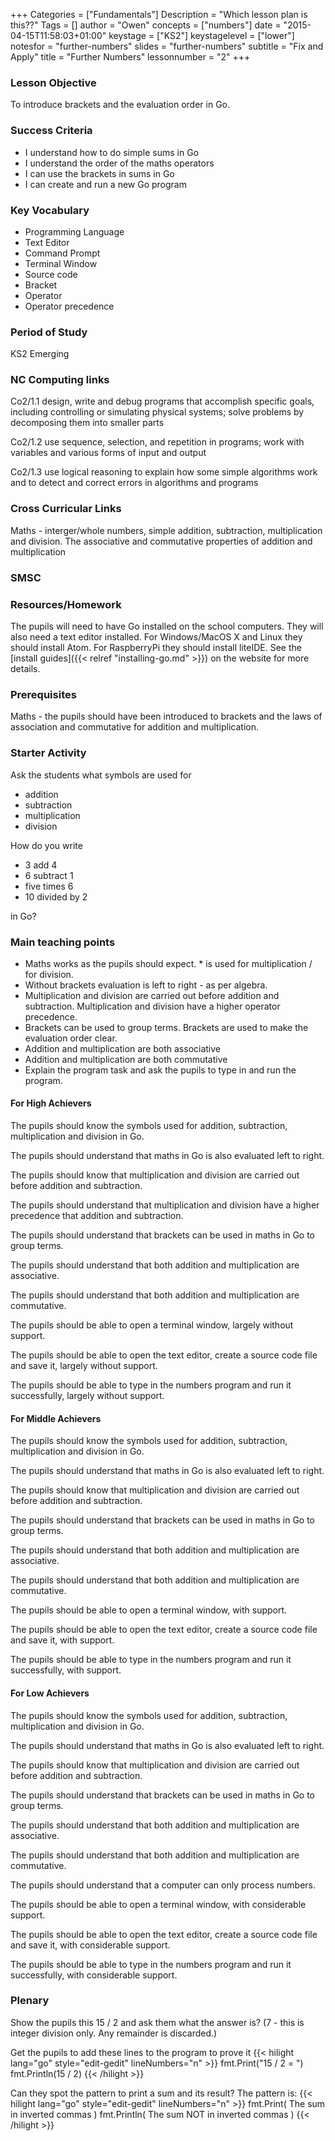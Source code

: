 +++
Categories = ["Fundamentals"]
Description = "Which lesson plan is this??"
Tags = []
author = "Owen"
concepts = ["numbers"]
date = "2015-04-15T11:58:03+01:00"
keystage = ["KS2"]
keystagelevel = ["lower"]
notesfor = "further-numbers"
slides = "further-numbers"
subtitle = "Fix and Apply"
title = "Further Numbers"
lessonnumber = "2"
+++
### Lesson Objective

To introduce brackets and the evaluation order in Go.

### Success Criteria

* I understand how to do simple sums in Go
* I understand the order of the maths operators
* I can use the brackets in sums in Go
* I can create and run a new Go program

### Key Vocabulary

* Programming Language
* Text Editor
* Command Prompt
* Terminal Window
* Source code
* Bracket
* Operator
* Operator precedence

### Period of Study

KS2 Emerging

### NC Computing links

Co2/1.1    design, write and debug programs that accomplish specific goals,
including controlling or simulating physical systems; solve problems by
decomposing them into smaller parts

Co2/1.2    use sequence, selection, and repetition in programs; work with
variables and various forms of input and output

Co2/1.3    use logical reasoning to explain how some simple algorithms work and
to detect and correct errors in algorithms and programs

### Cross Curricular Links

Maths - interger/whole numbers, simple addition, subtraction, multiplication
and division. The associative and commutative properties of addition and multiplication


### SMSC


### Resources/Homework

The pupils will need to have Go installed on the school computers. They will
also need a text editor installed. For Windows/MacOS X and Linux they should
install Atom. For RaspberryPi they should install liteIDE. See the
[install guides]({{< relref "installing-go.md" >}}) on the website for more
details.

### Prerequisites

Maths - the pupils should have been introduced to brackets and the laws of
association and commutative for addition and multiplication.

### Starter Activity

Ask the students what symbols are used for
* addition
* subtraction
* multiplication
* division

How do you write

* 3 add 4
* 6 subtract 1
* five times 6
* 10 divided by 2

in Go?

### Main teaching points

* Maths works as the pupils should expect. \* is used for multiplication
/ for division.
* Without brackets evaluation is left to right - as per algebra.
* Multiplication and division are carried out before addition and
subtraction. Multiplication and division have a higher operator precedence.
* Brackets can be used to group terms. Brackets are used to make the
evaluation order clear.
* Addition and multiplication are both associative
* Addition and multiplication are both commutative
* Explain the program task and ask the pupils to type in and run the program.


#### For High Achievers
The pupils should know the symbols used for addition, subtraction,
multiplication and division in Go.

The pupils should understand that maths in Go is also evaluated left to right.

The pupils should know that multiplication and division are carried out before
addition and subtraction.

The pupils should understand that multiplication and division have a higher
precedence that addition and subtraction.

The pupils should understand that brackets can be used in maths in Go to
group terms.

The pupils should understand that both addition and multiplication are
associative.

The pupils should understand that both addition and multiplication are
commutative.

The pupils should be able to open a terminal window, largely without support.

The pupils should be able to open the text editor, create a source code file
and save it, largely without support.

The pupils should be able to type in the numbers program and run it
successfully, largely without support.

#### For Middle Achievers
The pupils should know the symbols used for addition, subtraction,
multiplication and division in Go.

The pupils should understand that maths in Go is also evaluated left to right.

The pupils should know that multiplication and division are carried out before
addition and subtraction.

The pupils should understand that brackets can be used in maths in Go to
group terms.

The pupils should understand that both addition and multiplication are
associative.

The pupils should understand that both addition and multiplication are
commutative.

The pupils should be able to open a terminal window, with support.

The pupils should be able to open the text editor, create a source code file
and save it, with support.

The pupils should be able to type in the numbers program and run it
successfully, with support.

#### For Low Achievers
The pupils should know the symbols used for addition, subtraction,
multiplication and division in Go.

The pupils should understand that maths in Go is also evaluated left to right.

The pupils should know that multiplication and division are carried out before
addition and subtraction.

The pupils should understand that brackets can be used in maths in Go to
group terms.

The pupils should understand that both addition and multiplication are
associative.

The pupils should understand that both addition and multiplication are
commutative.

The pupils should understand that a computer can only process numbers.

The pupils should be able to open a terminal window, with considerable support.

The pupils should be able to open the text editor, create a source code file
and save it, with considerable support.

The pupils should be able to type in the numbers program and run it
successfully, with considerable support.

### Plenary

Show the pupils this
15 / 2
and ask them what the answer is? (7 - this is integer division only. Any
remainder is discarded.)

Get the pupils to add these lines to the program to prove it
{{< hilight lang="go" style="edit-gedit" lineNumbers="n" >}}
fmt.Print("15 / 2 = ")
fmt.Println(15 / 2)
{{< /hilight >}}

Can they spot the pattern to print a sum and its result?
The pattern is:
{{< hilight lang="go" style="edit-gedit" lineNumbers="n" >}}
fmt.Print( The sum in inverted commas )
fmt.Println( The sum NOT in inverted commas )
{{< /hilight >}}
